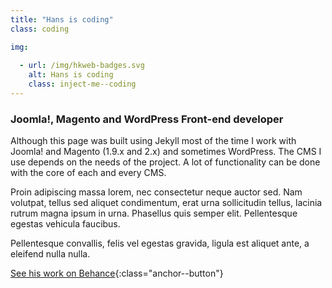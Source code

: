 ```yaml
---
title: "Hans is coding"
class: coding

img:
 
  - url: /img/hkweb-badges.svg
    alt: Hans is coding
    class: inject-me--coding
---
```


### Joomla!, Magento and WordPress Front-end developer

Although this page was built using Jekyll most of the time I work with Joomla! and Magento (1.9.x and 2.x) and sometimes WordPress. The CMS I use depends on the needs of the project. A lot of functionality can be done with the core of each and every CMS. 

Proin adipiscing massa lorem, nec consectetur neque auctor sed. Nam volutpat, tellus sed aliquet condimentum, erat urna sollicitudin tellus, lacinia rutrum magna ipsum in urna. Phasellus quis semper elit. Pellentesque egestas vehicula faucibus. 

Pellentesque convallis, felis vel egestas gravida, ligula est aliquet ante, a eleifend nulla nulla.

[See his work on Behance](https://www.behance.net/hans2103){:class="anchor--button"}
